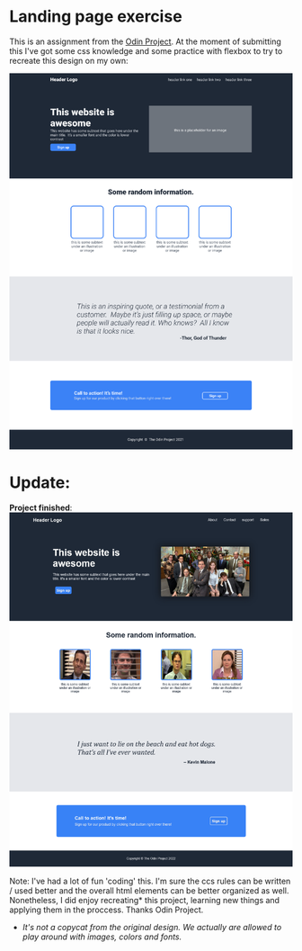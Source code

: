 # Landing page exercise
This is an assignment from the [Odin Project](https://www.theodinproject.com). At the moment of submitting this I've got some css knowledge and some practice with flexbox to try to recreate this design on my own:

![Assignment request](/request-details/01.png "Assignment request")

# Update:
**Project finished**:
![End result](/request-details/finished_landing_page.png "End result")

Note: I've had a lot of fun 'coding' this. I'm sure the ccs rules can be written / used better and the overall html elements can be better organized as well. Nonetheless, I did enjoy recreating* this project, learning new things and applying them in the proccess. Thanks Odin Project.

* *It's not a copycat from the original design. We actually are allowed to play around with images, colors and fonts.* 
